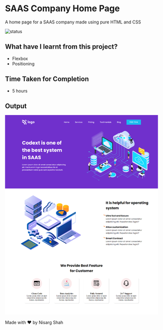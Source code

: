 # SAAS Company Home Page
A home page for a SAAS company made using pure HTML and CSS

![status](https://img.shields.io/badge/status-ongoing-green)

## What have I learnt from this project?
- Flexbox
- Positioning

## Time Taken for Completion
- 5 hours

<!-- ### Checkout the Project here : [business-growth](https://business-growth.netlify.app/) -->

## Output
![output](output.png)


Made with ❤️ by Nisarg Shah


